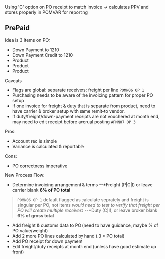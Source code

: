 Using 'C' option on PO receipt to match invoice -> calculates PPV and stores properly in POMVAR for reporting

PrePaid
---

Idea is 3 Items on PO:
 * Down Payment to 1210
 * Down Payment Credit to 1210
 * Product
 * Product
 * Product

Caveats
 * Flags are global: separate receivers; freight per line `POMN06 OP 1`
 * Purchasing needs to be aware of the invoicing pattern for proper PO setup
 * If one invoice for freight & duty that is separate from product, need to have carrier & broker setup with same remit-to vendor.
 * If duty/freight/down-payment receipts are not vouchered at month end, may need to edit receipt before accrual posting `APMN07 OP 3`

Pros:
 * Account rec is simple
 * Variance is calculated & reportable

Cons:
 * PO correctness imperative

New Process Flow:
 * Determine invoicing arrangement & terms
 --*Freight (P|C|I) or leave carrier blank **6% of PO total**
 >`POMN06 OP 1` default flagged as calculate seprately and freight is singular per PO, not items
 >_would need to test to verify that freight per PO will create multiple receivers_
 --*Duty (C|I), or leave broker blank **6% of gross total**
 * Add freight & customs data to PO (need to have guidance, maybe % of PO value/weight)
 * Add 2 more PO lines calculated by hand (.3 * PO total)
 * Add PO receipt for down payment
 * Edit freight/duty receipts at month end (unless have good estimate up front)

